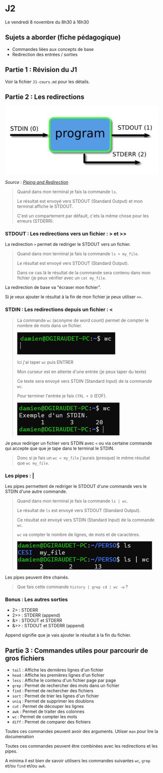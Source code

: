 # J2

Le vendredi 8 novembre du 8h30 à 16h30



## Sujets a aborder (fiche pédagogique) 

- Commandes liées aux concepts de base
- Redirection des entrées / sorties

## Partie 1 : Révision du J1

Voir la fichier `J1-cours.md` pour les détails.

## Partie 2 : Les redirections

![Les redirections](assets/redirection-from-ryanstutorials.net.png)

*Source : [Piping and Redirection](https://ryanstutorials.net/linuxtutorial/piping.php)*

> Quand dans mon terminal je fais la commande `ls`.
> 
> Le résultat est envoyé vers STDOUT (Standard Output) et mon terminal affiche le STDOUT.
> 
> C'est un compartement par défault, c'ets la même chose pour les erreurs (STDERR).

### STDOUT : Les redirections vers un fichier : > et >>

La redirection `>` permet de rediriger le STDOUT vers un fichier.

> Quand dans mon terminal je fais la commande `ls > my_file`.
>
> Le résultat est envoyé vers STDOUT (Standard Output).
>
> Dans ce cas là le résultat de la commande sera contenu dans mon fichier (je peux vérifier avec un `cat my_file`.

La redirection de base va "écraser mon fichier".

Si je veux ajouter le résultat à la fin de mon fichier je peux utiliser `>>`.

### STDIN : Les redirections depuis un fichier : <

> La commande `wc` (aconyme de word count) permet de compter le nombre de mots dans un fichier.
> 
> ![WC input](assets/wc-stdin-input.png)
>
> Ici j'ai taper `wc` puis ENTRER
> 
> Mon curseur est en attente d'une entrée (je peux taper du texte)
> 
> Ce texte sera envoyé vers STDIN (Standard Input) de la commande `wc`.
> 
> Pour terminer l'entrée je fais `CTRL + D` (EOF).
> 
> ![WC res](assets/wc-stdin-res.png)

Je peux rediriger un fichier vers STDIN avec `<`
ou via certaine commande qui accepte que que je tape dans le terminal le STDIN.

> Donc si je fais un `wc < my_file` j'aurais (presque) le même résultat que `wc my_file`.

### Les pipes : |

Les pipes permettent de rediriger le STDOUT d'une commande vers le STDIN d'une autre commande.

> Quand dans mon terminal je fais la commande `ls | wc`.
> 
> Le résultat de `ls` est envoyé vers STDOUT (Standard Output).
> 
> Ce résultat est envoyé vers STDIN (Standard Input) de la commande `wc`.
> 
> `wc` va compter le nombre de lignes, de mots et de caractères.
>
> ![ls pipe wc](assets/ls-pipe-wc.png)

Les pipes peuvent être chainés.

> Que fais cette commande `history | grep cd | wc -w` ?

### Bonus : Les autres sorties

- 2> : STDERR
- 2>> : STDERR (append)
- &> : STDOUT et STDERR
- &>> : STDOUT et STDERR (append)

Append signifie que je vais ajouter le résultat à la fin du fichier.

## Partie 3 : Commandes utiles pour parcourir de gros fichiers

- `tail` : Affiche les dernières lignes d'un fichier
- `head` : Affiche les premières lignes d'un fichier
- `less` : Affiche le contenu d'un fichier page par page
- `grep` : Permet de rechercher des mots dans un fichier
- `find` : Permet de rechercher des fichiers
- `sort` : Permet de trier les lignes d'un fichier
- `uniq` : Permet de supprimer les doublons
- `cut` : Permet de découper les lignes
- `awk` : Permet de traiter des colonnes
- `wc` : Permet de compter les mots
- `diff` : Permet de comparer des fichiers

Toutes ces commandes peuvent avoir des arguments. Utiiser `man` pour lire la documenation

Toutes ces commandes peuvent être combinées avec les redirections et les pipes.

A minima il est bien de savoir utilisers les commandes suivantes `wc`, `grep` et/ou `find` et/ou `awk`.